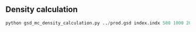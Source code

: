 ## Density calculation
```python 
python gsd_mc_density_calculation.py ../prod.gsd index.indx 500 1000 2000 1 1 ang   // bin start stop stride
```
